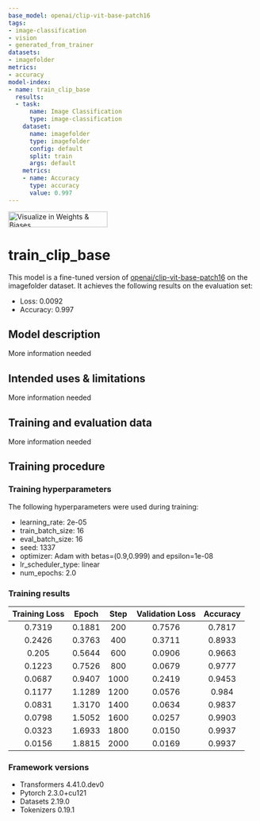 ```yaml
---
base_model: openai/clip-vit-base-patch16
tags:
- image-classification
- vision
- generated_from_trainer
datasets:
- imagefolder
metrics:
- accuracy
model-index:
- name: train_clip_base
  results:
  - task:
      name: Image Classification
      type: image-classification
    dataset:
      name: imagefolder
      type: imagefolder
      config: default
      split: train
      args: default
    metrics:
    - name: Accuracy
      type: accuracy
      value: 0.997
---
```


<!-- This model card has been generated automatically according to the information the Trainer had access to. You
should probably proofread and complete it, then remove this comment. -->

[<img src="https://raw.githubusercontent.com/wandb/assets/main/wandb-github-badge-28.svg" alt="Visualize in Weights & Biases" width="200" height="32"/>](https://wandb.ai/ermuzzz2001/huggingface/runs/o4wmgjna)
# train_clip_base

This model is a fine-tuned version of [openai/clip-vit-base-patch16](https://huggingface.co/openai/clip-vit-base-patch16) on the imagefolder dataset.
It achieves the following results on the evaluation set:
- Loss: 0.0092
- Accuracy: 0.997

## Model description

More information needed

## Intended uses & limitations

More information needed

## Training and evaluation data

More information needed

## Training procedure

### Training hyperparameters

The following hyperparameters were used during training:
- learning_rate: 2e-05
- train_batch_size: 16
- eval_batch_size: 16
- seed: 1337
- optimizer: Adam with betas=(0.9,0.999) and epsilon=1e-08
- lr_scheduler_type: linear
- num_epochs: 2.0

### Training results

| Training Loss | Epoch  | Step | Validation Loss | Accuracy |
|:-------------:|:------:|:----:|:---------------:|:--------:|
| 0.7319        | 0.1881 | 200  | 0.7576          | 0.7817   |
| 0.2426        | 0.3763 | 400  | 0.3711          | 0.8933   |
| 0.205         | 0.5644 | 600  | 0.0906          | 0.9663   |
| 0.1223        | 0.7526 | 800  | 0.0679          | 0.9777   |
| 0.0687        | 0.9407 | 1000 | 0.2419          | 0.9453   |
| 0.1177        | 1.1289 | 1200 | 0.0576          | 0.984    |
| 0.0831        | 1.3170 | 1400 | 0.0634          | 0.9837   |
| 0.0798        | 1.5052 | 1600 | 0.0257          | 0.9903   |
| 0.0323        | 1.6933 | 1800 | 0.0150          | 0.9937   |
| 0.0156        | 1.8815 | 2000 | 0.0169          | 0.9937   |


### Framework versions

- Transformers 4.41.0.dev0
- Pytorch 2.3.0+cu121
- Datasets 2.19.0
- Tokenizers 0.19.1
